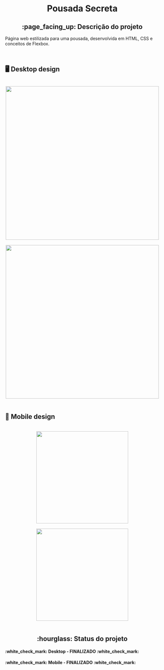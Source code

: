 <h1 align="center">Pousada Secreta</h1>
<h2 align="center">:page_facing_up: Descrição do projeto</h2>
<p>Página web estilizada para uma pousada, desenvolvida em HTML, CSS e conceitos de  Flexbox.</p>
<br>

## :desktop_computer: Desktop design
<br>
<div align="center">
<img src="https://github.com/gleicekelly13/Clinica-Medica-Life/assets/80974593/a107fcf7-690c-403f-94c6-ce950c179fc1.png" width="500"/>
</div>
<br>

<div align="center">
<img src="https://github.com/gleicekelly13/Pousada-Secreta/assets/80974593/d6fd3c34-0fe9-4b73-a60d-89201c7f27cb.png" width="500"/>
</div>
<br>

## :iphone: Mobile design
<br>
<div align="center">
<img src="https://github.com/gleicekelly13/Pousada-Secreta/assets/80974593/c2b32296-fd15-4d61-874b-fe02e47e4e10.png" width="300"/>
</div>
<br>

<div align="center">
<img src="https://github.com/gleicekelly13/Pousada-Secreta/assets/80974593/66a75e4e-5fa3-413e-a468-5867f0287f0b.png" width="300"/>
</div>
<br>

<h2 align="center">:hourglass: Status do projeto </h2>
<h4>:white_check_mark: Desktop - FINALIZADO :white_check_mark: </h4>
<h4>:white_check_mark: Mobile - FINALIZADO :white_check_mark: </h4>
<br>

